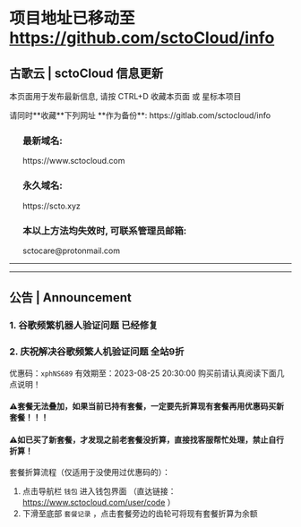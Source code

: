 # 项目地址已移动至 https://github.com/sctoCloud/info


<div class="container readme-background" id="container_readme">
  <div class="readme">
  <h2>古歌云 | sctoCloud 信息更新</h2>
    <p>本页面用于发布最新信息, 请按 CTRL+D 收藏本页面 或 星标本项目</p>
    <p>请同时**收藏**下列网址 **作为备份**: https://gitlab.com/sctocloud/info</p>
    
  <ul>
    <h3>最新域名:</h3>
      https://www.sctocloud.com
    <h3>永久域名:</h3>
      https://scto.xyz
    <h3>本以上方法均失效时, 可联系管理员邮箱:</h3>
    sctocare@protonmail.com
  </ul>
  </div>
</div>

---
---

## 公告 | Announcement

### **1. 谷歌频繁机器人验证问题 已经修复**

### **2. 庆祝解决谷歌频繁人机验证问题 全站9折**
优惠码：`xphNS689`
有效期至：2023-08-25 20:30:00
购买前请认真阅读下面几点说明！

#### **⚠️套餐无法叠加，如果当前已持有套餐，一定要先折算现有套餐再用优惠码买新套餐！！！**
#### **⚠️如已买了新套餐，才发现之前老套餐没折算，直接找客服帮忙处理，禁止自行折算！**

套餐折算流程（仅适用于没使用过优惠码的）：
1. 点击导航栏 `钱包` 进入钱包界面 （直达链接：https://www.sctocloud.com/user/code ）
2. 下滑至底部 `套餐记录` ，点击套餐旁边的齿轮可将现有套餐折算为余额
